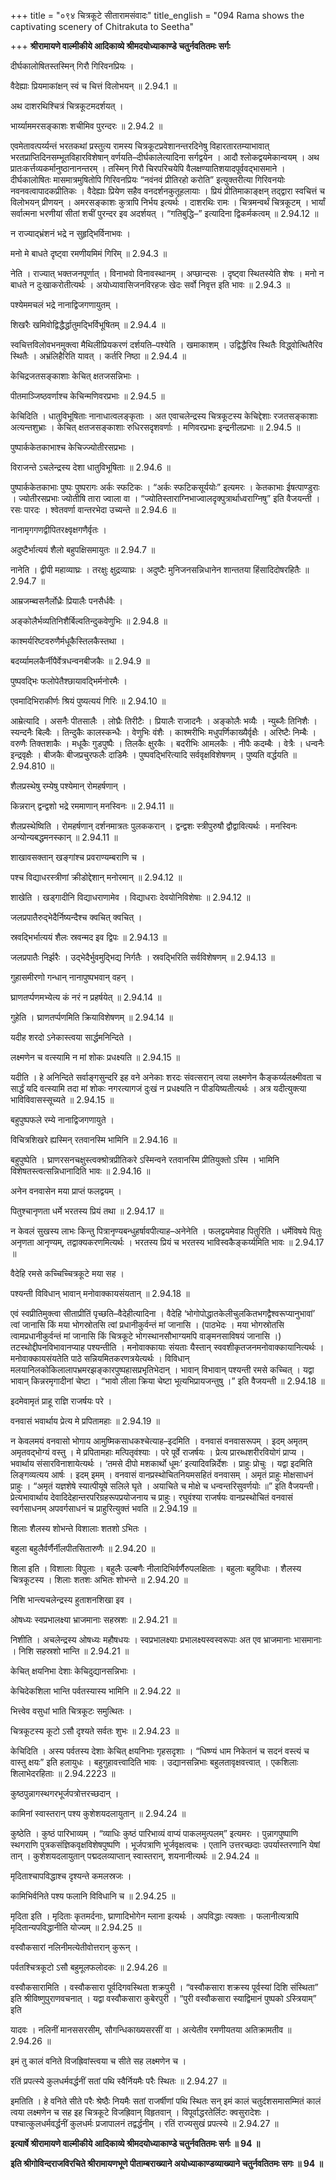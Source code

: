+++
title = "०९४ चित्रकूटे सीतारामसंवादः"
title_english = "094 Rama shows the captivating scenery of Chitrakuta to Seetha"

+++
**श्रीरामायणे वाल्मीकीये आदिकाव्ये श्रीमदयोध्याकाण्डे चतुर्नवतितमः सर्गः**

दीर्घकालोषितस्तस्मिन् गिरौ गिरिवनप्रियः ।

वैदेह्याः प्रियमाकांक्षन् स्वं च चित्तं विलोभयन् ॥ 2.94.1 ॥

अथ दाशरथिश्चित्रं चित्रकूटमदर्शयत् ।

भार्य्याममरसङ्काशः शचीमिव पुरन्दरः ॥ 2.94.2 ॥

एवमेतावत्पर्य्यन्तं भरतकथां प्रस्तुत्य रामस्य चित्रकूटप्रवेशानन्तरदिनेषु विहारतारतम्याभावात् भरतप्राप्तिदिनसम्भूतविहारविशेषान् वर्णयति–दीर्घकालेत्यादिना सर्गद्वयेन । आदौ श्लोकद्वयमेकान्वयम् । अथ प्रातःकर्त्तव्यकर्मानुष्ठानानन्तरम् । तस्मिन् गिरौ चिरपरिचयेपि वैलक्षण्यातिशयादपूर्ववद्भासमाने । दीर्घकालोषितः मासमात्रमुषितोपि गिरिवनप्रियः “नवंनवं प्रीतिरहो करोति” इत्युक्तरीत्या गिरिवनयोः नवनवत्वापादकप्रीतिकः । वैदेह्याः प्रियेण सहैव वनदर्शनकुतूहलायाः । प्रियं प्रीतिमाकाङ्क्षन् तद्द्वारा स्वचित्तं च विलोभयन् प्रीणयन् । अमरसङ्काशः कुत्रापि निर्भय इत्यर्थः । दाशरथिः रामः । चित्रमन्वर्थं चित्रकूटम् । भार्यां सर्वात्मना भरणीयां सीतां शचीं पुरन्दर इव अदर्शयत् । “गतिबुद्धि–” इत्यादिना द्विकर्मकत्वम् ॥ 2.94.12 ॥

न राज्याद्भ्रंशनं भद्रे न सुहृद्भिर्विनाभवः ।

मनो मे बाधते दृष्ट्वा रमणीयमिमं गिरिम् ॥ 2.94.3 ॥

नेति । राज्यात् भक्तजनपूर्णात् । विनाभवो विनावस्थानम् । अप्छान्दसः । दृष्ट्वा स्थितस्येति शेषः । मनो न बाधते न दुःखाकरोतीत्यर्थः । अयोध्यावासिजनविरहजः खेदः सर्वो निवृत्त इति भावः ॥ 2.94.3 ॥

पश्येममचलं भद्रे नानाद्विजगणायुतम् ।

शिखरैः खमिवोद्विद्धैर्द्धातुमद्भिर्विभूषितम् ॥ 2.94.4 ॥

स्वचित्तविलोवभनमुक्त्वा मैथिलीप्रियकरणं दर्शयति–पश्येति । खमाकाशम् । उद्विद्धैरिव स्थितैः विद्ध्वोत्थितैरिव स्थितैः । अभ्रंलिहैरिति यावत् । कर्तरि निष्ठा ॥ 2.94.4 ॥

केचिद्रजतसङ्काशाः केचित् क्षतजसन्निभाः ।

पीतमाञ्जिष्ठवर्णाश्च केचिन्मणिवरप्रभाः ॥ 2.94.5 ॥

केचिदिति । धातुविभूषिताः नानाधात्वलङ्कृताः । अत एवाचलेन्द्रस्य चित्रकूटस्य केचिद्देशाः रजतसङ्काशाः अत्यन्तशुभ्राः । केचित् क्षतजसङ्काशाः रुधिरसदृशवर्णाः । मणिवरप्रभाः इन्द्रनीलप्रभाः ॥ 2.94.5 ॥

पुष्पार्ककेतकाभाश्च केचिज्ज्योतीरसप्रभाः ।

विराजन्ते ऽचलेन्द्रस्य देशा धातुविभूषिताः ॥ 2.94.6 ॥

पुष्पार्ककेतकाभाः पुष्पः पुष्परागः अर्कः स्फटिकः । “अर्कः स्फटिकसूर्ययोः” इत्यमरः । केतकाभाः ईषत्पाण्डुराः । ज्योतीरसप्रभाः ज्योतीषि तारा ज्वाला वा । “ज्योतिस्ताराग्निभाज्वालदृक्पुत्रार्थाध्वराग्निषु” इति वैजयन्ती । रसः पारदः । श्वेतवर्णा वान्तरभेदा उच्यन्ते ॥ 2.94.6 ॥

नानामृगगणद्वीपितरक्ष्वृक्षगणैर्वृतः ।

अदुष्टैर्भात्ययं शैलो बहुपक्षिसमायुतः ॥ 2.94.7 ॥

नानेति । द्वीपी महाव्याघ्रः । तरक्षुः क्षुद्रव्याघ्रः । अदुष्टैः मुनिजनसन्निधानेन शान्ततया हिंसादिदोषरहितैः ॥ 2.94.7 ॥

आम्रजम्ब्वसनैर्लोध्रैः प्रियालैः पनसैर्धवैः ।

अङ्कोलैर्भव्यतिनिशैर्बिल्वतिन्दुकवेणुभिः ॥ 2.94.8 ॥

काश्मर्यरिष्टवरुणैर्मधूकैस्तिलकैस्तथा ।

बदर्य्यामलकैर्नीपैर्वेत्रधन्वनबीजकैः ॥ 2.94.9 ॥

पुष्पवद्भिः फलोपेतैश्छायावद्भिर्मनोरमैः ।

एवमादिभिराकीर्णः श्रियं पुष्यत्ययं गिरिः ॥ 2.94.10 ॥

आम्रेत्यादि । असनैः पीतसालैः । लोघ्रैः तिरीटैः । प्रियालैः राजादनैः । अङ्कोलैः भव्यैः । न्युब्जैः तिनिशैः । स्यन्दनैः बिल्वैः । तिन्दुकैः कालस्कन्धैः । वेणुभिः वंशैः । काश्मरीभिः मधुपर्णिकाख्यैर्वृक्षैः । अरिष्टैः निम्बैः । वरुणैः तिक्तशाकैः । मधूकैः गुडपुष्पैः । तिलकैः क्षुरकैः । बदरीभिः आमलकैः । नीपैः कदम्बैः । वेत्रैः । धन्वनैः इन्द्रवृक्षैः । बीजकैः बीजप्रचुरफलैः दाडिमैः । पुष्पवद्भिरित्यादि सर्ववृक्षविशेषणम् । पुष्यति वर्द्धयति ॥ 2.94.810 ॥

शैलप्रस्थेषु रम्येषु पश्येमान् रोमहर्षणान् ।

किन्नरान् द्वन्द्वशो भद्रे रममाणान् मनस्विनः ॥ 2.94.11 ॥

शैलप्रस्थेष्विति । रोमहर्षणान् दर्शनमात्रतः पुलककरान् । द्वन्द्वशः स्त्रीपुरुषौ द्वौद्वावित्यर्थः । मनस्विनः अन्योन्यबद्धमनस्कान् ॥ 2.94.11 ॥

शाखावसक्तान् खङ्गांश्च प्रवराण्यम्बराणि च ।

पश्च विद्याधरस्त्रीणां क्रीडोद्देशान् मनोरमान् ॥ 2.94.12 ॥

शाखेति । खड्गादीनि विद्याधराणामेव । विद्याधराः देवयोनिविशेषाः ॥ 2.94.12 ॥

जलप्रपातैरुद्भेदैर्निष्यन्दैश्च क्वचित् क्वचित् ।

स्रवद्भिर्भात्ययं शैलः स्रवन्मद इव द्विपः ॥ 2.94.13 ॥

जलप्रपातैः निर्झरैः । उद्भेदैर्भुवमुद्भिद्य निर्गतैः । स्रवद्भिरिति सर्वविशेषणम् ॥ 2.94.13 ॥

गुहासमीरणो गन्धान् नानापुष्पभवान् वहन् ।

घ्राणतर्प्पणमभ्येत्य कं नरं न प्रहर्षयेत् ॥ 2.94.14 ॥

गुहेति । घ्राणतर्प्पणमिति क्रियाविशेषणम् ॥ 2.94.14 ॥

यदीह शरदो ऽनेकास्त्वया सार्द्धमनिन्दिते ।

लक्ष्मणेन च वत्स्यामि न मां शोकः प्रधक्ष्यति ॥ 2.94.15 ॥

यदीति । हे अनिन्दिते सर्वाङ्गसुन्दरि इह वने अनेकाः शरदः संवत्सरान् त्वया लक्ष्मणेन कैङ्कर्य्यलक्ष्मीवता च सार्द्धं यदि वत्स्यामि तदा मां शोकः नगरत्यागजं दुःखं न प्रधक्ष्यति न पीडयिष्यतीत्यर्थः । अत्र यदीत्युक्त्या भाविविवासस्सूच्यते ॥ 2.94.15 ॥

बहुपुष्पफले रम्ये नानाद्विजगणायुते ।

विचित्रशिखरे ह्यस्मिन् रतवानस्मि भामिनि ॥ 2.94.16 ॥

बहुपुष्पेति । घ्राणरसनचक्षुस्त्वक्श्रोत्रप्रीतिकरे ऽस्मिन्वने रतवानस्मि प्रीतियुक्तो ऽस्मि । भामिनि विशेषतस्त्वत्सन्निधानादिति भावः ॥ 2.94.16 ॥

अनेन वनवासेन मया प्राप्तं फलद्वयम् ।

पितुश्चानृणता धर्मे भरतस्य प्रियं तथा ॥ 2.94.17 ॥

न केवलं सुखस्य लाभः किन्तु पित्रानृण्यबन्धुहर्षावपीत्याह–अनेनेति । फलद्वयमेवाह पितुरिति । धर्मेविषये पितुः अनृणता आनृण्यम्, तद्वाक्यकरणमित्यर्थः । भरतस्य प्रियं च भरतस्य भाविस्वकैङ्कर्य्यमिति भावः ॥ 2.94.17 ॥

वैदेहि रमसे कच्चिच्चित्रकूटे मया सह ।

पश्यन्ती विविधान् भावान् मनोवाक्कायसंयतान् ॥ 2.94.18 ॥

एवं स्वप्रीतिमुक्त्वा सीताप्रीतिं पृच्छति–वैदेहीत्यादिना । वैदेहि ‘भोगोपोद्धातकेलीचुलकितभगद्वैश्वरूप्यानुभावां’ त्वां जानासि किं मया भोगस्रोतसि त्वां प्रधानीकुर्वन्तं मां जानासि । (पाठभेदः । मया भोगस्रोतसि त्वामप्रधानीकुर्वन्तं मां जानासि किं चित्रकूटे भोगस्थानसौभाग्यमपि वाङ्मनसाविषयं जानासि ।) तटस्थोद्दीपनविभावानप्याह पश्यन्तीति । मनोवाक्कायाः संयताः यैस्तान् स्ववशीकृतजनमनोवाक्कायानित्यर्थः । मनोवाक्कायसंयतेति पाठे सन्नियमितकरणत्रयेत्यर्थः । विविधान् मलयानिलकोकिलालापभ्रमरझङ्कारपुष्पहासप्रभृतिभेदान् । भावान् विभावान् पश्यन्ती रमसे कच्चित् । यद्वा भावान् किन्नरमृगादीनां चेष्टा । “भावो लीला क्रिया चेष्टा भूत्यभिप्रायजन्तुषु ।” इति वैजयन्ती ॥ 2.94.18 ॥

इदमेवामृतं प्राहू राज्ञि राजर्षयः परे ।

वनवासं भवार्थाय प्रेत्य मे प्रपितामहाः ॥ 2.94.19 ॥

न केवलमयं वनवासो भोगाय आमुष्मिकसाधकश्चेत्याह–इदमिति । वनवासं वनवासरूपम् । इदम् अमृतम् अमृतवद्भोग्यं वस्तु । मे प्रपितामहाः मत्पितृवंश्याः । परे पूर्वे राजर्षयः । प्रेत्य प्रारब्धशरीरवियोगं प्राप्य । भवार्थाय संसारविनाशायेत्यर्थः । ‘तमसे दीपो मशकार्थो धूमः’ इत्यादिवन्निर्देशः । प्राहुः प्रोचुः । यद्वा इदमिति लिङ्गव्यत्यय आर्षः । इदम् इमम् । वनवासं वानप्रस्थोचितनियमसहितं वनवासम् । अमृतं प्राहुः मोक्षसाधनं प्राहुः । “अमृतं यज्ञशेषे स्यात्पीयूषे सलिले घृते । अयाचिते च मोक्षे च धन्वन्तरिसुवर्णयोः ॥” इति वैजयन्ती। प्रेत्यभावार्थाय देवादिदेहान्तरपरिग्रहरूपप्रयोजनाय च प्राहुः। रघुवंश्या राजर्षयः वानप्रस्थोचितं वनवासं स्वर्गसाधनम् अपवर्गसाधनं च प्राहुरित्युक्तं भवति ॥ 2.94.19 ॥

शिलाः शैलस्य शोभन्ते विशालाः शतशो ऽभितः ।

बहुला बहुलैर्वर्णैर्नीलपीतसितारुणैः ॥ 2.94.20 ॥

शिला इति । विशालाः विपुलाः । बहुलैः उल्बणैः नीलादिभिर्वर्णैरुपलक्षिताः । बहुलाः बहुविधाः । शैलस्य चित्रकूटस्य । शिलाः शतशः अभितः शोभन्ते ॥ 2.94.20 ॥

निशि भान्त्यचलेन्द्रस्य हुताशनशिखा इव ।

ओषध्यः स्वप्रभालक्ष्या भ्राजमानाः सहस्रशः ॥ 2.94.21 ॥

निशीति । अचलेन्द्रस्य ओषध्यः महौषधयः । स्वप्रभालक्ष्याः प्रभालक्ष्यस्वस्वरूपाः अत एव भ्राजमानाः भासमानाः । निशि सहस्रशो भान्ति ॥ 2.94.21 ॥

केचित् क्षयनिभा देशाः केचिदुद्यानसन्निभाः ।

केचिदेकशिला भान्ति पर्वतस्यास्य भामिनि ॥ 2.94.22 ॥

भित्त्वेव वसुधां भाति चित्रकूटः समुत्थितः ।

चित्रकूटस्य कूटो ऽसौ दृश्यते सर्वतः शुभः ॥ 2.94.23 ॥

केचिदिति । अस्य पर्वतस्य देशाः केचित् क्षयनिभाः गृहसदृशाः । “धिष्ण्यं धाम निकेतनं च सदनं वस्त्यं च वास्तु क्षयः” इति हलायुधः । बहुगुहावत्त्वादिति भावः । उद्यानसन्निभाः बहुलतावृक्षवत्त्वात् । एकशिलाः शिलाभेदरहिताः ॥ 2.94.2223 ॥

कुष्ठपुन्नागस्थगरभूर्जपत्रोत्तरच्छदान् ।

कामिनां स्वास्तरान् पश्य कुशेशयदलायुतान् ॥ 2.94.24 ॥

कुष्ठेति । कुष्ठं पारिभाव्यम् । “व्याधिः कुष्ठं पारिभाव्यं वाप्यं पाकलमुत्पलम्” इत्यमरः । पुन्नागपुष्पाणि स्थगराणि पुत्रकसंज्ञिकवृक्षविशेषपुष्पणि । भूर्जपत्राणि भूर्जवृक्षत्वचः । एतानि उत्तरच्छदाः उपर्यास्तरणानि येषां तान् । कुशेशयदलायुतान् पद्मदलव्याप्तान् स्वास्तरान्, शयनानीत्यर्थः ॥ 2.94.24 ॥

मृदिताश्चापविद्धाश्च दृश्यन्ते कमलस्रजः ।

कामिभिर्वनिते पश्य फलानि विविधानि च ॥ 2.94.25 ॥

मृदिता इति । मृदिताः कृतमर्दनाः, घ्राणादिभोगेन म्लाना इत्यर्थः । अपविद्धाः त्यक्ताः । फलानीत्यत्रापि मृदितान्यपविद्धानीति योज्यम् ॥ 2.94.25 ॥

वस्वौकसारां नलिनीमत्येतीवोत्तरान् कुरून् ।

पर्वतश्चित्रकूटो ऽसौ बहुमूलफलोदकः ॥ 2.94.26 ॥

वस्वौकसारामिति । वस्वौकसारा पूर्वदिगवस्थिता शक्रपुरी । “वस्वौकसारा शक्रस्य पूर्वस्यां दिशि संस्थिता” इति श्रीविष्णुपुराणवचनात् । यद्वा वस्वौकसारा कुबेरपुरी । “पुरी वस्वौकसारा स्याद्विमानं पुष्पको ऽस्त्रियाम्” इति

यादवः । नलिनीं मानससरसीम्, सौगन्धिकाख्यसरसीं वा । अत्येतीव रमणीयतया अतिक्रामतीव ॥ 2.94.26 ॥

इमं तु कालं वनिते विजह्रिवांस्त्वया च सीते सह लक्ष्मणेन च ।

रतिं प्रपत्स्ये कुलधर्मवर्द्धनीं सतां पथि स्वैर्नियमैः परैः स्थितः ॥ 2.94.27 ॥

इमतिति । हे वनिते सीते परैः श्रेष्ठैः नियमैः सतां राजर्षीणां पथि स्थितः सन् इमं कालं चतुर्दशसमासम्मितं कालं त्वया लक्ष्मणेन च सह इह चित्रकूटे विजह्रिवान् विहृतवान् । विपूर्वाद्धरतेर्लिटः क्वसुरादेशः । पश्चात्कुलधर्मवर्द्धनीं कुलधर्मः प्रजापालनं तद्वर्द्धनीम् । रतिं राज्यसुखं प्रपत्स्ये ॥ 2.94.27 ॥

**इत्यार्षे श्रीरामायणे वाल्मीकीये आदिकाव्ये श्रीमदयोध्याकाण्डे चतुर्नवतितमः सर्गः ॥ 94 ॥**

**इति श्रीगोविन्दराजविरचिते श्रीरामायणभूणे पीताम्बराख्याने अयोध्याकाण्डव्याख्याने चतुर्नवतितमः सगः ॥ 94 ॥**
